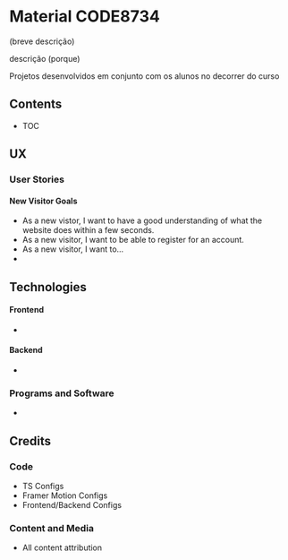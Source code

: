 # Material CODE8734

(breve descrição)

descrição (porque)

Projetos desenvolvidos em conjunto com os alunos no decorrer do curso

## Contents
- TOC
## UX
### User Stories
#### New Visitor Goals
- As a new vistor, I want to have a good understanding of what the website does within a few seconds.
- As a new visitor, I want to be able to register for an account.
- As a new visitor, I want to...
- 

## Technologies

#### Frontend
- 

#### Backend
- 

### Programs and Software
- 


## Credits
### Code
- TS Configs
- Framer Motion Configs
- Frontend/Backend Configs

### Content and Media
- All content attribution


